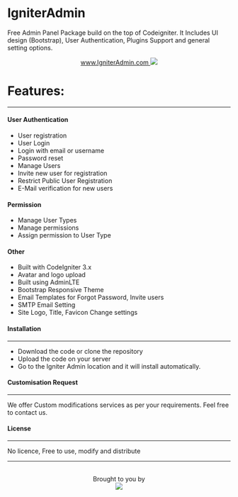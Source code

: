 # IgniterAdmin
Free Admin Panel Package build on the top of Codeigniter. It Includes UI design (Bootstrap), User Authentication, Plugins Support and general setting options.

<p align="center">
  <a href="https://www.igniteradmin.com"> www.IgniterAdmin.com 
     <img src="https://www.igniteradmin.com/wp-content/uploads/2019/07/Screenshot-2019-07-18-at-12.21.26-PM.png">
  </a>
</p>


# Features:
----

#### User Authentication
- User registration
- User Login
- Login with email or username
- Password reset
- Manage Users
- Invite new user for registration
- Restrict Public User Registration
- E-Mail verification for new users

#### Permission
- Manage User Types
- Manage permissions
- Assign permission to User Type

#### Other
- Built with CodeIgniter 3.x
- Avatar and logo upload
- Built using AdminLTE
- Bootstrap Responsive Theme
- Email Templates for Forgot Password, Invite users
- SMTP Email Setting
- Site Logo, Title, Favicon Change settings

#### Installation
----
- Download the code or clone the repository
- Upload the code on your server
- Go to the Igniter Admin location and it will install automatically.

#### Customisation Request
----
We offer Custom modifications 
services as per your requirements. Feel free to contact us.

#### License
----
No licence, Free to use, modify and distribute

----
<p align="center">
  <br>
  Brought to you by<br>
  <a href="https://www.ibrinfotech.com">
  <img src="https://www.ibrinfotech.com/ibr_images/ibr_logo_head.png">
  </a>
</p>

